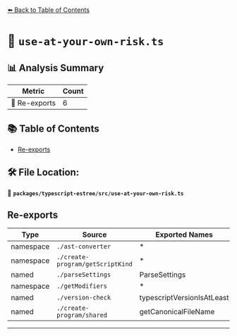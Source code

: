 [⬅️ Back to Table of Contents](../../../index.md)

# 📄 `use-at-your-own-risk.ts`

## 📊 Analysis Summary

| Metric | Count |
|--------|-------|
| 🔄 Re-exports | 6 |

## 📚 Table of Contents

- [Re-exports](#re-exports)

## 🛠️ File Location:
📂 **`packages/typescript-estree/src/use-at-your-own-risk.ts`**

## Re-exports

| Type | Source | Exported Names |
|------|--------|----------------|
| namespace | `./ast-converter` | * |
| namespace | `./create-program/getScriptKind` | * |
| named | `./parseSettings` | ParseSettings |
| namespace | `./getModifiers` | * |
| named | `./version-check` | typescriptVersionIsAtLeast |
| named | `./create-program/shared` | getCanonicalFileName |


---